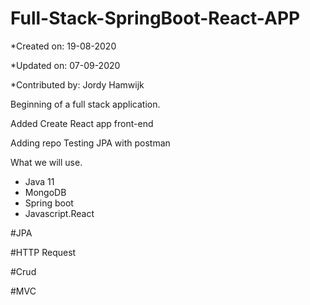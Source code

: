 # Full-Stack-SpringBoot-React-APP

*Created on: 19-08-2020

*Updated on: 07-09-2020

*Contributed by: Jordy Hamwijk



Beginning of a full stack application.

Added Create React app front-end

Adding repo
Testing JPA with postman

What we will use.
- Java 11
- MongoDB
- Spring boot
- Javascript.React

#JPA

#HTTP Request

#Crud

#MVC
